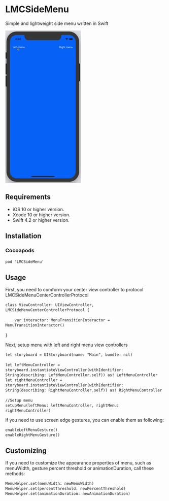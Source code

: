 # LMCSideMenu
Simple and lightweight side menu written in Swift

![](https://github.com/andreybuksha/LMCSideMenu/raw/master/demo.gif)

## Requirements
- iOS 10 or higher version.
- Xcode 10 or higher version.
- Swift 4.2 or higher version.

## Installation
### Cocoapods

`pod 'LMCSideMenu'`

## Usage
First, you need to comform your center view controller to protocol LMCSideMenuCenterControllerProtocol
```
class ViewController: UIViewController, LMCSideMenuCenterControllerProtocol {
    
    var interactor: MenuTransitionInteractor = MenuTransitionInteractor()
    
}
```

Next, setup menu with left and right menu view controllers
```
let storyboard = UIStoryboard(name: "Main", bundle: nil)

let leftMenuController = storyboard.instantiateViewController(withIdentifier: String(describing: LeftMenuController.self)) as! LeftMenuController
let rightMenuController = storyboard.instantiateViewController(withIdentifier: String(describing: RightMenuController.self)) as! RightMenuController

//Setup menu
setupMenu(leftMenu: leftMenuController, rightMenu: rightMenuController)
```

If you need to use screen edge gestures, you can enable them as following:
```
enableLeftMenuGesture()
enableRightMenuGesture()
```

## Customizing
If you need to customize the appearance properties of menu, such as menuWidth, gesture percent threshold or animationDuration, call these methods:
```
MenuHelper.set(menuWidth: newMenuWidth)
MenuHelper.set(percentThreshold: newPercentThreshold)
MenuHelper.set(animationDuration: newAnimationDuration)
```


